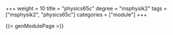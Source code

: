 +++
weight = 10
title = "physics65c"
degree = "msphysik2"
tags = ["msphysik2", "physics65c"]
categories = ["module"]
+++

{{< genModulePage >}}
